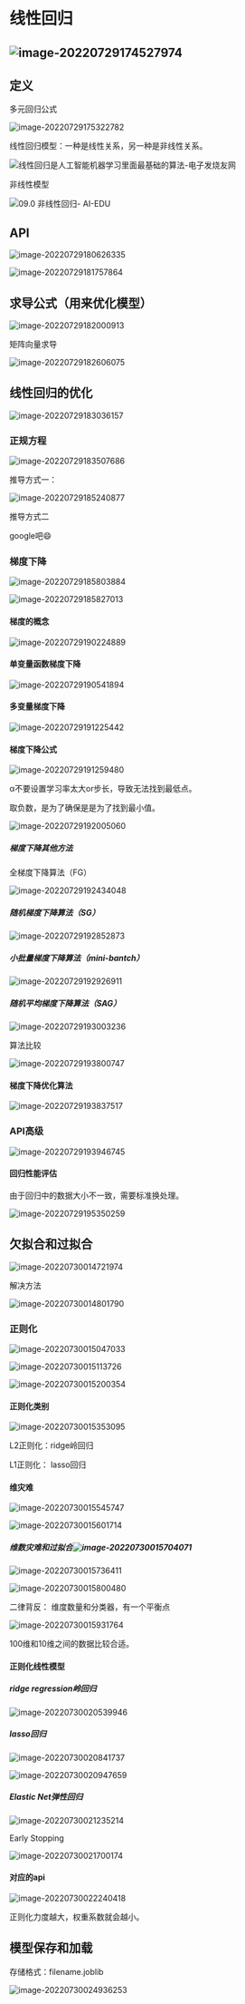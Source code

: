 # 线性回归

## ![image-20220729174527974](readme.assets/image-20220729174527974.png)

## 定义

多元回归公式

![image-20220729175322782](readme.assets/image-20220729175322782.png)

线性回归模型：一种是线性关系，另一种是非线性关系。

![线性回归是人工智能机器学习里面最基础的算法-电子发烧友网](readme.assets/o4YBAF57FBiAKBz0AAGfCLna-JQ066.png)

非线性模型

![09.0 非线性回归- AI-EDU](readme.assets/sin_data.png)

## API

![image-20220729180626335](readme.assets/image-20220729180626335.png)

![image-20220729181757864](readme.assets/image-20220729181757864.png)

## 求导公式（用来优化模型）

![image-20220729182000913](readme.assets/image-20220729182000913.png)

矩阵向量求导

![image-20220729182606075](readme.assets/image-20220729182606075.png)

## 线性回归的优化

![image-20220729183036157](readme.assets/image-20220729183036157.png)

### 正规方程

![image-20220729183507686](readme.assets/image-20220729183507686.png)

 推导方式一：

![image-20220729185240877](readme.assets/image-20220729185240877.png)

推导方式二

google吧😄

### 梯度下降

![image-20220729185803884](readme.assets/image-20220729185803884.png)

![image-20220729185827013](readme.assets/image-20220729185827013.png)

#### 梯度的概念

![image-20220729190224889](readme.assets/image-20220729190224889.png)

#### 单变量函数梯度下降

![image-20220729190541894](readme.assets/image-20220729190541894.png)

#### 多变量梯度下降

![image-20220729191225442](readme.assets/image-20220729191225442.png)

#### 梯度下降公式

![image-20220729191259480](readme.assets/image-20220729191259480.png)

α不要设置学习率太大or步长，导致无法找到最低点。

取负数，是为了确保是是为了找到最小值。

![image-20220729192005060](readme.assets/image-20220729192005060.png)

##### 梯度下降其他方法

全梯度下降算法（FG）

![image-20220729192434048](readme.assets/image-20220729192434048.png)

##### 随机梯度下降算法（SG）

![image-20220729192852873](readme.assets/image-20220729192852873.png)

##### 小批量梯度下降算法（mini-bantch）

![image-20220729192926911](readme.assets/image-20220729192926911.png)

##### 随机平均梯度下降算法（SAG）

![image-20220729193003236](readme.assets/image-20220729193003236.png)

算法比较

![image-20220729193800747](readme.assets/image-20220729193800747.png)

#### 梯度下降优化算法

![image-20220729193837517](readme.assets/image-20220729193837517.png)

### API高级

![image-20220729193946745](readme.assets/image-20220729193946745.png)

#### 回归性能评估

由于回归中的数据大小不一致，需要标准换处理。

![image-20220729195350259](readme.assets/image-20220729195350259.png)

## 欠拟合和过拟合

![image-20220730014721974](readme.assets/image-20220730014721974.png)

解决方法

![image-20220730014801790](readme.assets/image-20220730014801790.png)

### 正则化

![image-20220730015047033](readme.assets/image-20220730015047033.png)

![image-20220730015113726](readme.assets/image-20220730015113726.png)

![image-20220730015200354](readme.assets/image-20220730015200354.png)

#### 正则化类别

![image-20220730015353095](readme.assets/image-20220730015353095.png)

L2正则化：ridge岭回归

L1正则化： lasso回归

#### 维灾难

![image-20220730015545747](readme.assets/image-20220730015545747.png)

![image-20220730015601714](readme.assets/image-20220730015601714.png)

##### 维数灾难和过拟合![image-20220730015704071](readme.assets/image-20220730015704071.png)

![image-20220730015736411](readme.assets/image-20220730015736411.png)

![image-20220730015800480](readme.assets/image-20220730015800480.png)

二律背反： 维度数量和分类器，有一个平衡点

![image-20220730015931764](readme.assets/image-20220730015931764.png)

100维和10维之间的数据比较合适。

#### 正则化线性模型

##### ridge regression岭回归

![image-20220730020539946](readme.assets/image-20220730020539946.png)

##### lasso回归

![image-20220730020841737](readme.assets/image-20220730020841737.png)

![image-20220730020947659](readme.assets/image-20220730020947659.png)

##### Elastic Net弹性回归

![image-20220730021235214](readme.assets/image-20220730021235214.png)

 Early Stopping

![image-20220730021700174](readme.assets/image-20220730021700174.png)

#### 对应的api

![image-20220730022240418](readme.assets/image-20220730022240418.png)

正则化力度越大，权重系数就会越小。

## 模型保存和加载

存储格式：filename.joblib

![image-20220730024936253](readme.assets/image-20220730024936253.png)
